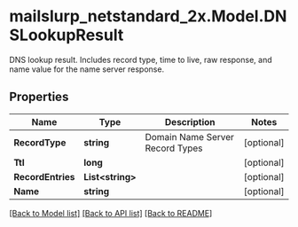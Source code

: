 # mailslurp_netstandard_2x.Model.DNSLookupResult
DNS lookup result. Includes record type, time to live, raw response, and name value for the name server response.

## Properties

Name | Type | Description | Notes
------------ | ------------- | ------------- | -------------
**RecordType** | **string** | Domain Name Server Record Types | [optional] 
**Ttl** | **long** |  | [optional] 
**RecordEntries** | **List&lt;string&gt;** |  | [optional] 
**Name** | **string** |  | [optional] 

[[Back to Model list]](../README#documentation-for-models) [[Back to API list]](../README#documentation-for-api-endpoints) [[Back to README]](../README)

